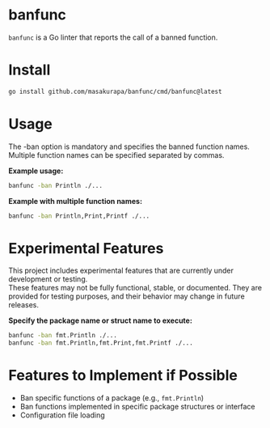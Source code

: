 # banfunc

`banfunc` is a Go linter that reports the call of a banned function.

# Install

```bash
go install github.com/masakurapa/banfunc/cmd/banfunc@latest
```

# Usage

The -ban option is mandatory and specifies the banned function names.<br>
Multiple function names can be specified separated by commas.

**Example usage:**

```bash
banfunc -ban Println ./...
```

**Example with multiple function names:**

```bash
banfunc -ban Println,Print,Printf ./...
```

# Experimental Features

This project includes experimental features that are currently under development or testing.<br>
These features may not be fully functional, stable, or documented. They are provided for testing purposes, and their behavior may change in future releases.

**Specify the package name or struct name to execute:**

```bash
banfunc -ban fmt.Println ./...
banfunc -ban fmt.Println,fmt.Print,fmt.Printf ./...
```

# Features to Implement if Possible

- Ban specific functions of a package (e.g., `fmt.Println`)
- Ban functions implemented in specific package structures or interface
- Configuration file loading
